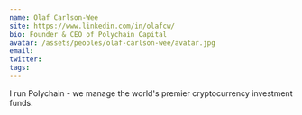 ```yaml
---
name: Olaf Carlson-Wee
site: https://www.linkedin.com/in/olafcw/
bio: Founder & CEO of Polychain Capital
avatar: /assets/peoples/olaf-carlson-wee/avatar.jpg
email: 
twitter: 
tags:
---
```


I run Polychain - we manage the world's premier cryptocurrency investment funds.
